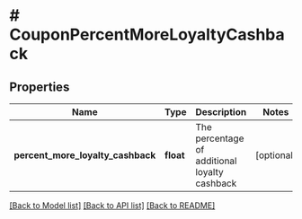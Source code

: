 # # CouponPercentMoreLoyaltyCashback

## Properties

Name | Type | Description | Notes
------------ | ------------- | ------------- | -------------
**percent_more_loyalty_cashback** | **float** | The percentage of additional loyalty cashback | [optional]

[[Back to Model list]](../../README.md#models) [[Back to API list]](../../README.md#endpoints) [[Back to README]](../../README.md)
